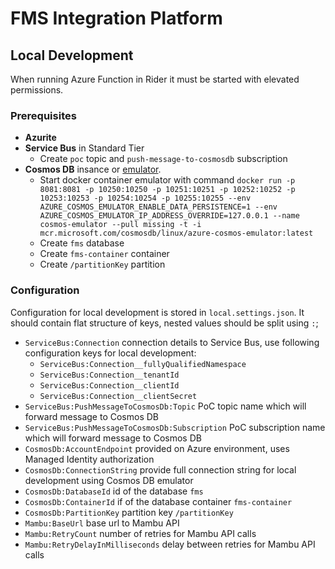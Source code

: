 # FMS Integration Platform

## Local Development
When running Azure Function in Rider it must be started with elevated permissions.

### Prerequisites
- **Azurite**
- **Service Bus** in Standard Tier
    - Create `poc` topic and `push-message-to-cosmosdb` subscription
- **Cosmos DB** insance or [emulator](https://learn.microsoft.com/en-us/azure/cosmos-db/how-to-develop-emulator).
    - Start docker container emulator with command ```docker run -p 8081:8081 -p 10250:10250 -p 10251:10251 -p 10252:10252 -p 10253:10253 -p 10254:10254 -p 10255:10255 --env AZURE_COSMOS_EMULATOR_ENABLE_DATA_PERSISTENCE=1 --env AZURE_COSMOS_EMULATOR_IP_ADDRESS_OVERRIDE=127.0.0.1 --name cosmos-emulator --pull missing -t -i mcr.microsoft.com/cosmosdb/linux/azure-cosmos-emulator:latest```
    - Create `fms` database
    - Create `fms-container` container
    - Create `/partitionKey` partition

### Configuration
Configuration for local development is stored in `local.settings.json`. It should contain flat structure of keys, nested values should be split using `:`;
- `ServiceBus:Connection` connection details to Service Bus, use following configuration keys for local development:
    - `ServiceBus:Connection__fullyQualifiedNamespace`
    - `ServiceBus:Connection__tenantId`
    - `ServiceBus:Connection__clientId`
    - `ServiceBus:Connection__clientSecret`
- `ServiceBus:PushMessageToCosmosDb:Topic` PoC topic name which will forward message to Cosmos DB
- `ServiceBus:PushMessageToCosmosDb:Subscription` PoC subscription name which will forward message to Cosmos DB
- `CosmosDb:AccountEndpoint` provided on Azure environment, uses Managed Identity authorization
- `CosmosDb:ConnectionString` provide full connection string for local development using Cosmos DB emulator
- `CosmosDb:DatabaseId` id of the database `fms`
- `CosmosDb:ContainerId` if of the database container `fms-container`
- `CosmosDb:PartitionKey` partition key `/partitionKey`
- `Mambu:BaseUrl` base url to Mambu API
- `Mambu:RetryCount` number of retries for Mambu API calls
- `Mambu:RetryDelayInMilliseconds` delay between retries for Mambu API calls
